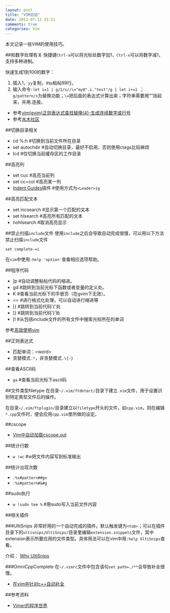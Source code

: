```yaml
---
layout: post
title: "VIM总结"
date: 2013-07-12 15:51
comments: true
categories: Vim
---
```

本文记录一些VIM的使用技巧。

<!--more-->

##和数字处理有关
快捷键`Ctrl-a`可以将光标处数字加1，`Ctrl-x`可以将数字减1，支持多种进制。

快速生成1到100的数字：

1. 插入1，`yy`复制，`99p`粘帖99行。
2. 输入命令`:let i=1 | g/1/s//\="my0".i."test"/g | let i+=1 `；`g/pattern/s`为替换功能；`\=`把后面的表达式计算出来；字符串需要用“”括起来，并用.连接。

- 参考[vim(gvim)正则表达式查找替换(4)-生成连续数字或行号](http://www.vimer.cn/2009/11/vimgvim%e6%ad%a3%e5%88%99%e8%a1%a8%e8%be%be%e5%bc%8f%e6%9f%a5%e6%89%be%e6%9b%bf%e6%8d%a24-%e7%94%9f%e6%88%90%e8%bf%9e%e7%bb%ad%e6%95%b0%e5%ad%97%e6%88%96%e8%a1%8c%e5%8f%b7.html)
- 参考[水木社区](http://www.newsmth.net/nForum/#!article/VIM/14355)

##切换目录相关
- cd %:h #切换到当前文件所在目录
- set autochdir	#自动切换目录，最好不启用，否则使用ctags比较麻烦
- lcd	#仅切换当前缓存区的工作目录

##高亮列
- set cuc #高亮当前列
- set cc=col #高亮某一列
- [Indent Guides](https://github.com/nathanaelkane/vim-indent-guides)插件 #使用方式为`<Leader>ig`

##高亮匹配文本
- set incsearch	#显示第一个匹配的文本
- set hlsearch	#高亮所有匹配的文本
- nohlsearch	#取消高亮显示

##禁止扫描`include`文件
使用`include`之后会导致自动完成很慢，可以用以下方法禁止扫描`include`文件

```vim
set complete-=i
```

在`vim`中使用`:help 'option'`查看相应选项帮助。

##程序代码
- ]p	#自动调整粘帖代码的缩进。 
- gd	#跳转到当前光标下函数或者变量的定义处。
- K	#查看当前光标下的手册页（在gvim下无效）。
- ==	#进行格式化处理，可以自动进行缩进等
- [{	#跳转到当前代码'{'处
- ]}	#跳转到当前代码‘}’处
- [I	#从包括include文件的所有文件中搜索光标所在的单词

参考[高效使用vim](http://www.cnblogs.com/hyddd/archive/2010/04/08/1706863.html)

##正则表达式
- 匹配单词：\<word\>
- 贪婪模式`.*`，非贪婪模式`.\{-}`

##查看ASCII码
- `ga` #查看当前光标下ascii码

##文件类型filetype
在目录`~/.vim/ftdetect/`目录下建立`.vim`文件，用于设置识别特定类型文件后的操作。

在目录`~/.vim/ftplugin/`目录建立以`filetype`开头的文件，如`cpp.vim`，则在编辑`*.cpp`文件时，便会应用`cpp.vim`里所做的设定。

##cscope
- [Vim中自动加载cscope.out](http://blog.csdn.net/mci2004/article/details/7944074)

##统计行数
- `w !wc` #w把文件内容写到标准输出

##统计出现次数
- `:%s#pattern##gn`
- `:%s#pattern#&#g`

##sudo执行
- `w !sudo tee %` #用sudo写入当前文件内容

##相关插件

###UltiSnips
非常好用的一个自动完成的插件。默认触发键为`<tab>`；可以在插件目录下的`ultisnips/UltiSnips/`目录里编辑`extension.snippets`文件，其中extension表示所要应用的文件类型。具体用法可以在vim中用`:help UltiSnips`查看。

介绍： [Why UltiSnips](http://fueledbylemons.com/blog/2011/07/27/why-ultisnips/)

###OmniCppComplete
在`~/.vimrc`文件中包含语句`set path=./**`会导致补全很慢。

- [在vim中针对c++自动补全](http://blog.csdn.net/liumengxinfly/article/details/6967687)

##参考资料
- [Vimer的程序世界](http://www.vimer.cn/)
